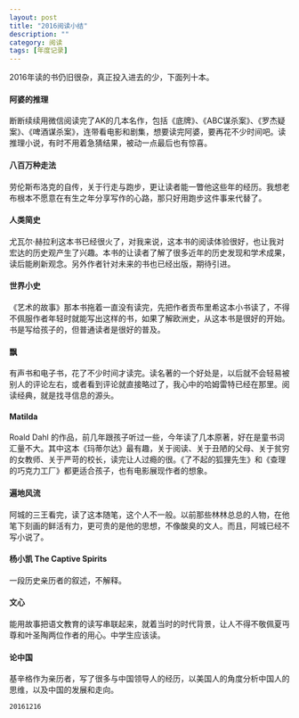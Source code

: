 ```yaml
---
layout: post
title: "2016阅读小结"
description: ""
category: 阅读
tags: [年度记录]
---
```



2016年读的书仍旧很杂，真正投入进去的少，下面列十本。

#### 阿婆的推理

断断续续用微信阅读完了AK的几本名作，包括《底牌》、《ABC谋杀案》、《罗杰疑案》、《啤酒谋杀案》，连带看电影和剧集，想要读完阿婆，要再花不少时间吧。读推理小说，有时不用着急猜结果，被动一点最后也有惊喜。

#### 八百万种走法

劳伦斯布洛克的自传，关于行走与跑步，更让读者能一瞥他这些年的经历。我想老布根本不愿意在有生之年分享写作的心路，那只好用跑步这件事来代替了。

#### 人类简史

尤瓦尔·赫拉利这本书已经很火了，对我来说，这本书的阅读体验很好，也让我对宏达的历史观产生了兴趣。本书的让读者了解了很多近年的历史发现和学术成果，读后能刷新观念。另外作者针对未来的书也已经出版，期待引进。

#### 世界小史

《艺术的故事》那本书拖着一直没有读完，先把作者贡布里希这本小书读了，不得不佩服作者年轻时就能写出这样的书，如果了解欧洲史，从这本书是很好的开始。书是写给孩子的，但普通读者是很好的普及。

#### 飘

有声书和电子书，花了不少时间才读完。读名著的一个好处是，以后就不会轻易被别人的评论左右，或者看到评论就直接略过了，我心中的哈姆雷特已经在那里。阅读经典，就是找寻信息的源头。

#### Matilda

Roald Dahl 的作品，前几年跟孩子听过一些，今年读了几本原著，好在是童书词汇量不大。其中这本《玛蒂尔达》最有趣，关于阅读、关于丑陋的父母、关于贫穷的女教师、关于严苛的校长，读完让人过瘾的很。《了不起的狐狸先生》和《查理的巧克力工厂》都更适合孩子，也有电影展现作者的想象。

#### 遍地风流

阿城的三王看完，读了这本随笔，这个人不一般。以前那些林林总总的人物，在他笔下刻画的鲜活有力，更可贵的是他的思想，不像酸臭的文人。而且，阿城已经不写小说了。

#### 杨小凯 The Captive Spirits

一段历史亲历者的叙述，不解释。

#### 文心

能用故事把语文教育的读写串联起来，就着当时的时代背景，让人不得不敬佩夏丏尊和叶圣陶两位作者的用心。中学生应该读。

#### 论中国

 基辛格作为亲历者，写了很多与中国领导人的经历，以美国人的角度分析中国人的思维，以及中国的发展和走向。

`20161216`
